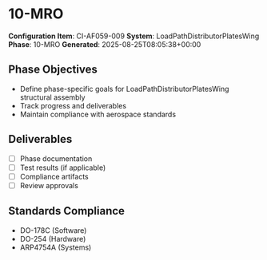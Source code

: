 # 10-MRO

**Configuration Item**: CI-AF059-009
**System**: LoadPathDistributorPlatesWing
**Phase**: 10-MRO
**Generated**: 2025-08-25T08:05:38+00:00

## Phase Objectives
- Define phase-specific goals for LoadPathDistributorPlatesWing structural assembly
- Track progress and deliverables
- Maintain compliance with aerospace standards

## Deliverables
- [ ] Phase documentation
- [ ] Test results (if applicable)
- [ ] Compliance artifacts
- [ ] Review approvals

## Standards Compliance
- DO-178C (Software)
- DO-254 (Hardware)
- ARP4754A (Systems)

